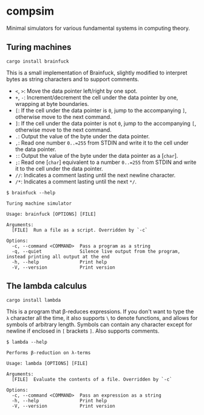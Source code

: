 # compsim

Minimal simulators for various fundamental systems in computing theory.

## Turing machines

```shell
cargo install brainfuck
```

This is a small implementation of Brainfuck, slightly modified to interpret
bytes as string characters and to support comments.
- `<`, `>`: Move the data pointer left/right by one spot.
- `+`, `-`: Increment/decrement the cell under the data pointer by one,
  wrapping at byte boundaries.
- `[`: If the cell under the data pointer is `0`, jump to the accompanying
  `]`, otherwise move to the next command.
- `]`: If the cell under the data pointer is not `0`, jump to the
  accompanying `[`, otherwise move to the next command.
- `.`: Output the value of the byte under the data pointer.
- `,`: Read one number `0..=255` from STDIN and write it to the cell under
  the data pointer.
- `:`: Output the value of the byte under the data pointer as a [`char`].
- `;`: Read one [`char`] equivalent to a number `0..=255` from STDIN and
  write it to the cell under the data pointer.
- `//`: Indicates a comment lasting until the next newline character.
- `/*`: Indicates a comment lasting until the next `*/`.

```shell
$ brainfuck --help
```
```
Turing machine simulator

Usage: brainfuck [OPTIONS] [FILE]

Arguments:
  [FILE]  Run a file as a script. Overridden by `-c`

Options:
  -c, --command <COMMAND>  Pass a program as a string
  -q, --quiet              Silence live output from the program, instead printing all output at the end
  -h, --help               Print help
  -V, --version            Print version
```

## The lambda calculus

```shell
cargo install lambda
```

This is a program that β-reduces expressions. If you don't want to type the `λ`
character all the time, it also supports `\` to denote functions, and allows for
symbols of arbitrary length. Symbols can contain any character except for
newline if enclosed in `[` brackets `]`. Also supports comments.

```shell
$ lambda --help
```
```
Performs β-reduction on λ-terms

Usage: lambda [OPTIONS] [FILE]

Arguments:
  [FILE]  Evaluate the contents of a file. Overridden by `-c`

Options:
  -c, --command <COMMAND>  Pass an expression as a string
  -h, --help               Print help
  -V, --version            Print version
```

